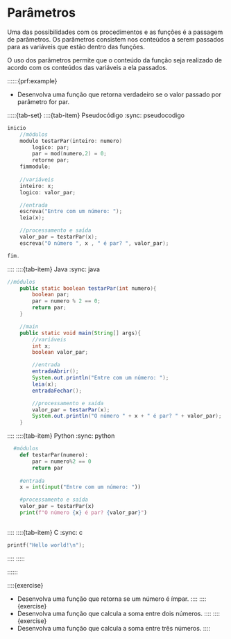 # Parâmetros

Uma das possibilidades com os procedimentos e as funções é a passagem de parâmetros. Os parâmetros consistem nos conteúdos a serem passados para as variáveis que estão dentro das funções.

O uso dos parâmetros permite que o conteúdo da função seja realizado de acordo com os conteúdos das variáveis a ela passados.

::::::{prf:example}
- Desenvolva uma função que retorna verdadeiro se o valor passado por parâmetro for par.

:::::{tab-set}
::::{tab-item} Pseudocódigo
:sync: pseudocodigo

```c
inicio
    //módulos
    modulo testarPar(inteiro: numero)
        logico: par;
        par = mod(numero,2) = 0;
        retorne par;
    fimmodulo;
  
    //variáveis
    inteiro: x;
    logico: valor_par;

    //entrada
    escreva("Entre com um número: ");
    leia(x);

    //processamento e saída
    valor_par = testarPar(x);
    escreva("O número ", x , " é par? ", valor_par);

fim.
```

::::
::::{tab-item} Java
:sync: java

```java
//módulos
    public static boolean testarPar(int numero){
        boolean par;
        par = numero % 2 == 0;
        return par;
    }

    //main
    public static void main(String[] args){
        //variáveis
        int x;
        boolean valor_par;

        //entrada
        entradaAbrir();
        System.out.println("Entre com um número: ");
        leia(x);
        entradaFechar();

        //processamento e saída
        valor_par = testarPar(x);
        System.out.println("O número " + x + " é par? " + valor_par);
    }
```

::::
::::{tab-item} Python
:sync: python

```python
  #módulos
    def testarPar(numero):
        par = numero%2 == 0
        return par
  
    #entrada
    x = int(input("Entre com um número: "))

    #processamento e saída
    valor_par = testarPar(x)
    print(f"O número {x} é par? {valor_par}")
    
```

::::
::::{tab-item} C
:sync: c

```c
printf("Hello world!\n");
```

::::
:::::

::::::


::::{exercise}
- Desenvolva uma função que retorna se um número é ímpar.
::::
::::{exercise}
- Desenvolva uma função que calcula a soma entre dois números.
::::
::::{exercise}
- Desenvolva uma função que calcula a soma entre três números.
::::
